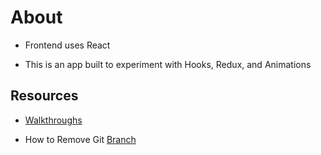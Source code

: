 # About

- Frontend uses React

- This is an app built to experiment with Hooks, Redux, and Animations

## Resources

- [Walkthroughs](https://www.leveluptutorials.com/tutorials/react-16-for-everyone/static-defaultprops-and-proptypes)

- How to Remove Git [Branch](https://www.educative.io/edpresso/how-to-delete-remote-branches-in-git)
